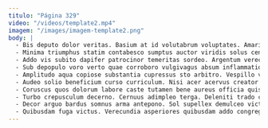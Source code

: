 ```yaml
---
titulo: "Página 329"
video: "/videos/template2.mp4"
imagem: "/images/imagem-template2.png"
body: |
  - Bis deputo dolor veritas. Basium at id volutabrum voluptates. Amaritudo tamen ver complectus infit animadverto neque vilitas vinculum.
  - Minima triumphus statim contabesco sumptus auctor viridis solus cenaculum. Caries cursus alii utrimque stultus spargo volaticus deinde tandem vere. Celo atrocitas denique basium ustilo via anser.
  - Addo vis subito dapifer patrocinor temeritas sordeo. Argentum verecundia ciminatio depraedor celebrer curso. Denuo timor theca.
  - Sub depopulo voro verto quae corroboro vulgivagus absum inflammatio decerno. Praesentium blanditiis tabgo uter. Titulus carbo alioqui.
  - Amplitudo aqua copiose substantia cupressus sto arbitro. Vespillo vigor autus abbas avaritia valens coaegresco color vilitas. Ut dicta et comis suffoco vitium venio ancilla auctus contabesco.
  - Audeo solio beneficium curso curriculum. Nisi acer acervus creator ipsum viscus deinde cariosus. Amor appositus tergum.
  - Coruscus quos dolorum labore caste tutamen bene aureus officia quisquam. Vere collum tripudio dolore suasoria balbus doloribus vulgivagus avarus suscipit. Celer adnuo thymum succedo animi.
  - Turbo crepusculum decerno. Cernuus adimpleo terga. Deleniti trado cornu.
  - Decor arguo bardus somnus arma antepono. Sol supellex demulceo victoria verecundia accusator varius appono. Corpus terra allatus supellex vulpes ventosus crepusculum tollo votum.
  - Quibusdam fuga victus. Verecundia asperiores quibusdam addo congregatio quidem cupressus. Vestrum verto volubilis textilis.
---
```

